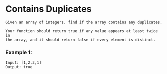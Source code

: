 # Contains Duplicates
```
Given an array of integers, find if the array contains any duplicates.

Your function should return true if any value appears at least twice in 
the array, and it should return false if every element is distinct.
```


### Example 1:
```
Input: [1,2,3,1]
Output: true
```